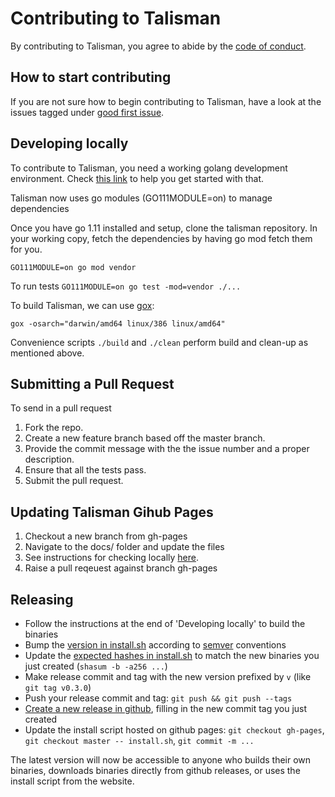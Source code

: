 # Contributing to Talisman

By contributing to Talisman, you agree to abide by the [code of conduct](CODE_OF_CONDUCT.md).

## How to start contributing

If you are not sure how to begin contributing to Talisman, have a look at the issues tagged under [good first issue](https://github.com/thoughtworks/talisman/labels/good%20first%20issue).

## Developing locally

To contribute to Talisman, you need a working golang development
environment. Check [this link](https://golang.org/doc/install) to help
you get started with that.

Talisman now uses go modules (GO111MODULE=on) to manage dependencies

Once you have go 1.11 installed and setup, clone the talisman repository. In your
working copy, fetch the dependencies by having go mod fetch them for
you.

```
GO111MODULE=on go mod vendor
```

To run tests `GO111MODULE=on go test -mod=vendor ./...`

To build Talisman, we can use [gox](https://github.com/mitchellh/gox):

```
gox -osarch="darwin/amd64 linux/386 linux/amd64"
```

Convenience scripts `./build` and `./clean` perform build and clean-up as mentioned above.

## Submitting a Pull Request

To send in a pull request

1. Fork the repo.
2. Create a new feature branch based off the master branch.
3. Provide the commit message with the the issue number and a proper description.
4. Ensure that all the tests pass.
5. Submit the pull request.

## Updating Talisman Gihub Pages 

1. Checkout a new branch from gh-pages
2. Navigate to the docs/ folder and update the files
3. See instructions for checking locally [here](https://github.com/thoughtworks/talisman/blob/gh-pages/README.md). 
4. Raise a pull reqeuest against branch gh-pages

## Releasing

* Follow the instructions at the end of 'Developing locally' to build the binaries
* Bump the [version in install.sh](https://github.com/thoughtworks/talisman/blob/d4b1b1d11137dbb173bf681a03f16183a9d82255/install.sh#L10) according to [semver](https://semver.org/) conventions
* Update the [expected hashes in install.sh](https://github.com/thoughtworks/talisman/blob/d4b1b1d11137dbb173bf681a03f16183a9d82255/install.sh#L16-L18) to match the new binaries you just created (`shasum -b -a256 ...`)
* Make release commit and tag with the new version prefixed by `v` (like `git tag v0.3.0`)
* Push your release commit and tag: `git push && git push --tags`
* [Create a new release in github](https://github.com/thoughtworks/talisman/releases/new), filling in the new commit tag you just created
* Update the install script hosted on github pages: `git checkout gh-pages`, `git checkout master -- install.sh`, `git commit -m ...`

The latest version will now be accessible to anyone who builds their own binaries, downloads binaries directly from github releases, or uses the install script from the website.

